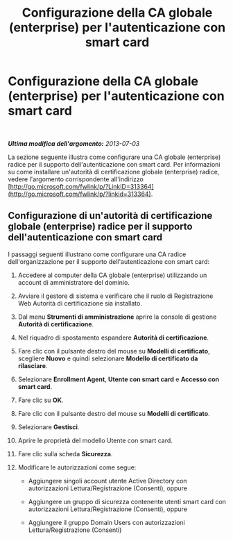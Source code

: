 ﻿---
title: Configurazione della CA globale (enterprise) per l'autenticazione con smart card
TOCTitle: Configurazione della CA globale (enterprise) per l'autenticazione con smart card
ms:assetid: c24e0891-e108-4cb6-9902-c6a4c8e68455
ms:mtpsurl: https://technet.microsoft.com/it-it/library/Dn308571(v=OCS.15)
ms:contentKeyID: 56269976
ms.date: 08/24/2015
mtps_version: v=OCS.15
ms.translationtype: HT
---

# Configurazione della CA globale (enterprise) per l'autenticazione con smart card

 

_**Ultima modifica dell'argomento:** 2013-07-03_

La sezione seguente illustra come configurare una CA globale (enterprise) radice per il supporto dell'autenticazione con smart card. Per informazioni su come installare un'autorità di certificazione globale (enterprise) radice, vedere l'argomento corrispondente all'indirizzo [http://go.microsoft.com/fwlink/p/?LinkID=313364](http://go.microsoft.com/fwlink/p/?linkid=313364).

## Configurazione di un'autorità di certificazione globale (enterprise) radice per il supporto dell'autenticazione con smart card

I passaggi seguenti illustrano come configurare una CA radice dell'organizzazione per il supporto dell'autenticazione con smart card:

1.  Accedere al computer della CA globale (enterprise) utilizzando un account di amministratore del dominio.

2.  Avviare il gestore di sistema e verificare che il ruolo di Registrazione Web Autorità di certificazione sia installato.

3.  Dal menu **Strumenti di amministrazione** aprire la console di gestione **Autorità di certificazione**.

4.  Nel riquadro di spostamento espandere **Autorità di certificazione**.

5.  Fare clic con il pulsante destro del mouse su **Modelli di certificato**, scegliere **Nuovo** e quindi selezionare **Modello di certificato da rilasciare**.

6.  Selezionare **Enrollment Agent**, **Utente con smart card** e **Accesso con smart card**.

7.  Fare clic su **OK**.

8.  Fare clic con il pulsante destro del mouse su **Modelli di certificato**.

9.  Selezionare **Gestisci**.

10. Aprire le proprietà del modello Utente con smart card.

11. Fare clic sulla scheda **Sicurezza**.

12. Modificare le autorizzazioni come segue:
    
      - Aggiungere singoli account utente Active Directory con autorizzazioni Lettura/Registrazione (Consenti), oppure
    
      - Aggiungere un gruppo di sicurezza contenente utenti smart card con autorizzazioni Lettura/Registrazione (Consenti), oppure
    
      - Aggiungere il gruppo Domain Users con autorizzazioni Lettura/Registrazione (Consenti)

